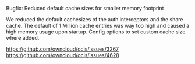 Bugfix: Reduced default cache sizes for smaller memory footprint

We reduced the default cachesizes of the auth interceptors and the share
cache. The default of 1 Million cache entries was way too high and caused
a high memory usage upon startup. Config options to set custom cache size
where added.

https://github.com/owncloud/ocis/issues/3267
https://github.com/owncloud/ocis/issues/4628
